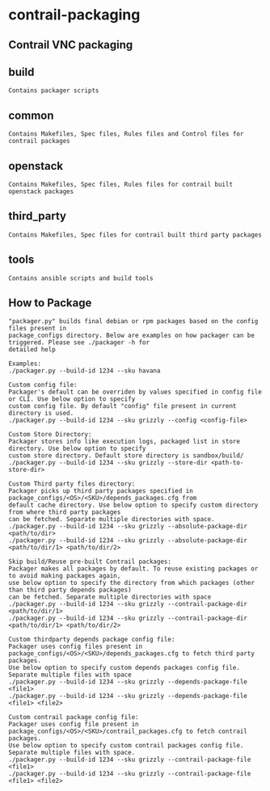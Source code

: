 contrail-packaging
==================
Contrail VNC packaging
----------------------
build
-----
    Contains packager scripts
common
------
    Contains Makefiles, Spec files, Rules files and Control files for contrail packages
openstack
---------
    Contains Makefiles, Spec files, Rules files for contrail built openstack packages
third_party
-----------
    Contains Makefiles, Spec files for contrail built third party packages

tools
-----
    Contains ansible scripts and build tools
    
How to Package
--------------
    "packager.py" builds final debian or rpm packages based on the config files present in 
    package_configs directory. Below are examples on how packager can be triggered. Please see ./packager -h for 
    detailed help
    
    Examples:
    ./packager.py --build-id 1234 --sku havana
    
    Custom config file: 
    Packager's default can be overriden by values specified in config file or CLI. Use below option to specify 
    custom config file. By default "config" file present in current directory is used.
    ./packager.py --build-id 1234 --sku grizzly --config <config-file>
    
    Custom Store Directory: 
    Packager stores info like execution logs, packaged list in store directory. Use below option to specify 
    custom store directory. Default store directory is sandbox/build/
    ./packager.py --build-id 1234 --sku grizzly --store-dir <path-to-store-dir>
    
    Custom Third party files directory: 
    Packager picks up third party packages specified in package_configs/<OS>/<SKU>/depends_packages.cfg from 
    default cache directory. Use below option to specify custom directory from where third party packages 
    can be fetched. Separate multiple directories with space.
    ./packager.py --build-id 1234 --sku grizzly --absolute-package-dir <path/to/dir>
    ./packager.py --build-id 1234 --sku grizzly --absolute-package-dir <path/to/dir/1> <path/to/dir/2>
    
    Skip build/Reuse pre-built Contrail packages:
    Packager makes all packages by default. To reuse existing packages or to avoid making packages again, 
    use below option to specify the directory from which packages (other than third party depends packages) 
    can be fetched. Separate multiple directories with space
    ./packager.py --build-id 1234 --sku grizzly --contrail-package-dir <path/to/dir/1>
    ./packager.py --build-id 1234 --sku grizzly --contrail-package-dir <path/to/dir/1> <path/to/dir/2>
    
    Custom thirdparty depends package config file:
    Packager uses config files present in package_configs/<OS>/<SKU>/depends_packages.cfg to fetch third party packages. 
    Use below option to specify custom depends packages config file. Separate multiple files with space
    ./packager.py --build-id 1234 --sku grizzly --depends-package-file <file1>
    ./packager.py --build-id 1234 --sku grizzly --depends-package-file <file1> <file2>
    
    Custom contrail package config file:
    Packager uses config file present in package_configs/<OS>/<SKU>/contrail_packages.cfg to fetch contrail packages.
    Use below option to specify custom contrail packages config file. Separate multiple files with space.
    ./packager.py --build-id 1234 --sku grizzly --contrail-package-file <file1>
    ./packager.py --build-id 1234 --sku grizzly --contrail-package-file <file1> <file2>
    
    


